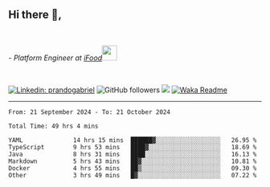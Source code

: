 <h2>Hi there  👋,</h2> </br>

<p><em>- Platform Engineer at <a href="https://www.ifood.com.br/">iFood</a><img src="https://media.giphy.com/media/WUlplcMpOCEmTGBtBW/giphy.gif" width="30"> 
</em></p></br>


[![Linkedin: prandogabriel](https://img.shields.io/badge/-prandogabriel-blue?style=flat-square&logo=Linkedin&logoColor=white&link=https://www.linkedin.com/in/prandogabriel/)](https://www.linkedin.com/in/prandogabriel)
![GitHub followers](https://img.shields.io/github/followers/prandogabriel?label=Follow&style=social)
![](https://visitor-badge.glitch.me/badge?page_id=prandogabriel.prandogabriel)
[![Waka Readme](https://github.com/prandogabriel/prandogabriel/actions/workflows/update-stats.yml.yml/badge.svg)](https://github.com/prandogabriel/prandogabriel/actions/workflows/update-stats.yml.yml)

---

<!--START_SECTION:waka-->

```golang
From: 21 September 2024 - To: 21 October 2024

Total Time: 49 hrs 4 mins

YAML              14 hrs 15 mins  ██████▓░░░░░░░░░░░░░░░░░░   26.95 %
TypeScript        9 hrs 53 mins   ████▓░░░░░░░░░░░░░░░░░░░░   18.69 %
Java              8 hrs 31 mins   ████░░░░░░░░░░░░░░░░░░░░░   16.13 %
Markdown          5 hrs 43 mins   ██▓░░░░░░░░░░░░░░░░░░░░░░   10.81 %
Docker            4 hrs 55 mins   ██▒░░░░░░░░░░░░░░░░░░░░░░   09.30 %
Other             3 hrs 49 mins   █▓░░░░░░░░░░░░░░░░░░░░░░░   07.22 %
```

<!--END_SECTION:waka-->

